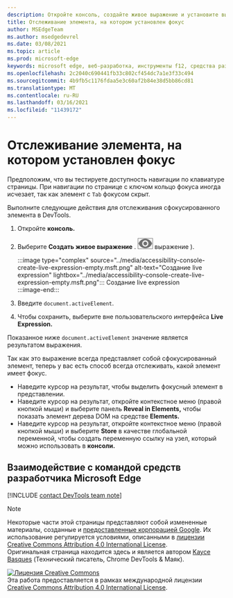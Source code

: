 ```yaml
---
description: Откройте консоль, создайте живое выражение и установите выражение document.activeElement.
title: Отслеживание элемента, на котором установлен фокус
author: MSEdgeTeam
ms.author: msedgedevrel
ms.date: 03/08/2021
ms.topic: article
ms.prod: microsoft-edge
keywords: microsoft edge, веб-разработка, инструменты f12, средства разработчика
ms.openlocfilehash: 2c2040c690441fb33c802cf454dc7a1e3f33c494
ms.sourcegitcommit: 4b9fb5c1176fdaa5e3c60af2b84e38d5bb86cd81
ms.translationtype: MT
ms.contentlocale: ru-RU
ms.lasthandoff: 03/16/2021
ms.locfileid: "11439172"
---
```

<!-- Copyright Kayce Basques 

   Licensed under the Apache License, Version 2.0 (the "License");
   you may not use this file except in compliance with the License.
   You may obtain a copy of the License at

       https://www.apache.org/licenses/LICENSE-2.0

   Unless required by applicable law or agreed to in writing, software
   distributed under the License is distributed on an "AS IS" BASIS,
   WITHOUT WARRANTIES OR CONDITIONS OF ANY KIND, either express or implied.
   See the License for the specific language governing permissions and
   limitations under the License.  -->  

# <a name="track-which-element-has-focus"></a>Отслеживание элемента, на котором установлен фокус  

Предположим, что вы тестируете доступность навигации по клавиатуре страницы.  При навигации по странице с ключом кольцо фокуса иногда исчезает, так как элемент с `Tab` фокусом скрыт.  

Выполните следующие действия для отслеживания сфокусированного элемента в DevTools.  

1.  Откройте **консоль.**  
1.  Выберите **Создать живое выражение** \. ![ Создайте живое ](../media/create-live-expression-icon.msft.png) выражение \).  
    
    :::image type="complex" source="../media/accessibility-console-create-live-expression-empty.msft.png" alt-text="Создание live expression" lightbox="../media/accessibility-console-create-live-expression-empty.msft.png":::
       Создание live expression  
    :::image-end:::  
    
1.  Введите `document.activeElement`.  
1.  Чтобы сохранить, выберите вне пользовательского интерфейса **Live Expression.**  
    
Показанное ниже `document.activeElement` значение является результатом выражения.  

Так как это выражение всегда представляет собой сфокусированный элемент, теперь у вас есть способ всегда отслеживать, какой элемент имеет фокус.  

*   Наведите курсор на результат, чтобы выделить фокусный элемент в представлении.  
*   Наведите курсор на результат, откройте контекстное меню \(правой кнопкой мыши\) и выберите панель **Reveal in Elements,** чтобы показать элемент дерева DOM на средстве **Elements.**  
*   Наведите курсор на результат, откройте контекстное меню \(правой кнопкой мыши\) и выберите **Store** в качестве глобальной переменной, чтобы создать переменную ссылку на узел, который можно использовать в **консоли.**  

## <a name="getting-in-touch-with-the-microsoft-edge-devtools-team"></a>Взаимодействие с командой средств разработчика Microsoft Edge  

[!INCLUDE [contact DevTools team note](../includes/contact-devtools-team-note.md)]  

<!-- links -->  

> [!NOTE]
> Некоторые части этой страницы представляют собой измененные материалы, созданные и [предоставленные корпорацией Google][GoogleSitePolicies]. Их использование регулируется условиями, описанными в [лицензии Creative Commons Attribution 4.0 International License][CCA4IL].  
> Оригинальная страница [](https://developers.google.com/web/tools/chrome-devtools/accessibility/focus) находится здесь и является автором [Kayce Basques][KayceBasques] \(Технический писатель, Chrome DevTools \& Маяк\).  

[![Лицензия Creative Commons][CCby4Image]][CCA4IL]  
Эта работа предоставляется в рамках международной лицензии [Creative Commons Attribution 4.0 International License][CCA4IL].  

[CCA4IL]: https://creativecommons.org/licenses/by/4.0  
[CCby4Image]: https://i.creativecommons.org/l/by/4.0/88x31.png  
[GoogleSitePolicies]: https://developers.google.com/terms/site-policies  
[KayceBasques]: https://developers.google.com/web/resources/contributors/kaycebasques  
